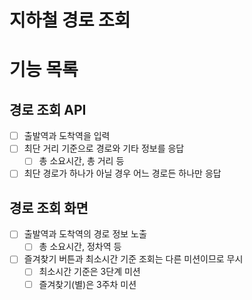 # 지하철 경로 조회

# 기능 목록

## 경로 조회 API
- [ ] 출발역과 도착역을 입력
- [ ] 최단 거리 기준으로 경로와 기타 정보를 응답
    - [ ] 총 소요시간, 총 거리 등
- [ ] 최단 경로가 하나가 아닐 경우 어느 경로든 하나만 응답

## 경로 조회 화면
- [ ] 출발역과 도착역의 경로 정보 노출
    - [ ] 총 소요시간, 정차역 등
- [ ] 즐겨찾기 버튼과 최소시간 기준 조회는 다른 미션이므로 무시
    - [ ] 최소시간 기준은 3단계 미션
    - [ ] 즐겨찾기(별)은 3주차 미션
